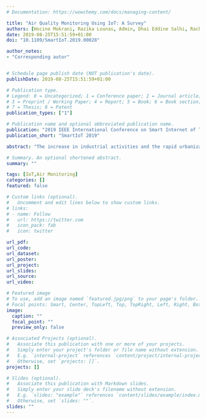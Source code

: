 ```yaml
---
# Documentation: https://wowchemy.com/docs/managing-content/

title: "Air Quality Monitoring Using IoT: A Survey"
authors: [Hocine Mokrani, Razika Lounas, Admin, Dhai Eddine Salhi, Rachid Djerbi]
date: 2019-08-25T15:51:59+01:00
doi: "10.1109/SmartIoT.2019.00028"

author_notes: 
- "Corresponding autor"


# Schedule page publish date (NOT publication's date).
publishDate: 2019-08-25T15:51:59+01:00

# Publication type.
# Legend: 0 = Uncategorized; 1 = Conference paper; 2 = Journal article;
# 3 = Preprint / Working Paper; 4 = Report; 5 = Book; 6 = Book section;
# 7 = Thesis; 8 = Patent
publication_types: ["1"]

# Publication name and optional abbreviated publication name.
publication: "2019 IEEE International Conference on Smart Internet of Things (SmartIoT)"
publication_short: "SmartIoT 2019"

abstract: "The increase in industrial activities and the rapid urbanization of human populations had a terrible effect on global air quality. Thousands of factories and billions of vehicles release enormous amounts of pollutants into the air every day; dangerously affecting human health. Many epidemiological studies pointed out the responsibility of air pollution in many health issues, the reason why monitoring air quality became an obligation to prevent or limit these issues. Conventional systems based on measuring stations are expensive and offer low data granularity. As a result, researchers are increasingly targeting IoT-based systems. However, elaborating a new system for air quality monitoring requires an awareness of the state of the art and the mastery of a certain amount of specific knowledge (pollutants, their health effects, the sensing equipment, the IoT possible configuration,...). This paper aims to answer these necessities by reviewing the existing works on air quality monitoring using IoT with the focus on lasted trends and challenges."

# Summary. An optional shortened abstract.
summary: ""

tags: [IoT,Air Monitoring]
categories: []
featured: false

# Custom links (optional).
#   Uncomment and edit lines below to show custom links.
# links:
# - name: Follow
#   url: https://twitter.com
#   icon_pack: fab
#   icon: twitter

url_pdf:
url_code:
url_dataset:
url_poster:
url_project:
url_slides:
url_source:
url_video:

# Featured image
# To use, add an image named `featured.jpg/png` to your page's folder. 
# Focal points: Smart, Center, TopLeft, Top, TopRight, Left, Right, BottomLeft, Bottom, BottomRight.
image:
  caption: ""
  focal_point: ""
  preview_only: false

# Associated Projects (optional).
#   Associate this publication with one or more of your projects.
#   Simply enter your project's folder or file name without extension.
#   E.g. `internal-project` references `content/project/internal-project/index.md`.
#   Otherwise, set `projects: []`.
projects: []

# Slides (optional).
#   Associate this publication with Markdown slides.
#   Simply enter your slide deck's filename without extension.
#   E.g. `slides: "example"` references `content/slides/example/index.md`.
#   Otherwise, set `slides: ""`.
slides: ""
---
```

